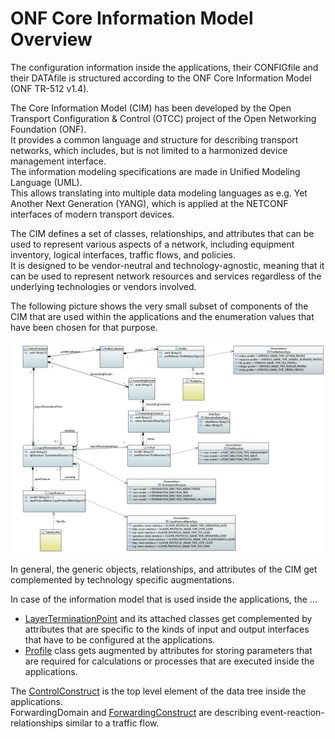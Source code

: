# ONF Core Information Model Overview

The configuration information inside the applications, their CONFIGfile and their DATAfile is structured according to the ONF Core Information Model (ONF TR-512 v1.4).  

The Core Information Model (CIM) has been developed by the Open Transport Configuration & Control (OTCC) project of the Open Networking Foundation (ONF).  
It provides a common language and structure for describing transport networks, which includes, but is not limited to a harmonized device management interface.  
The information modeling specifications are made in Unified Modeling Language (UML).  
This allows translating into multiple data modeling languages as e.g. Yet Another Next Generation (YANG), which is applied at the NETCONF interfaces of modern transport devices.  

The CIM defines a set of classes, relationships, and attributes that can be used to represent various aspects of a network, including equipment inventory, logical interfaces, traffic flows, and policies.  
It is designed to be vendor-neutral and technology-agnostic, meaning that it can be used to represent network resources and services regardless of the underlying technologies or vendors involved.  

The following picture shows the very small subset of components of the CIM that are used within the applications and the enumeration values that have been chosen for that purpose.  

![OnfCoreIm](./pictures/InsideApplications.png)  

In general, the generic objects, relationships, and attributes of the CIM get complemented by technology specific augmentations.  

In case of the information model that is used inside the applications, the ...
- [LayerTerminationPoint](../LogicalTerminationPoint/LogicalTerminationPoint.md) and its attached classes get complemented by attributes that are specific to the kinds of input and output interfaces that have to be configured at the applications.  
- [Profile](../Profile/Profile.md) class gets augmented by attributes for storing parameters that are required for calculations or processes that are executed inside the applications.  

The [ControlConstruct](../ControlConstruct/ControlConstruct.md) is the top level element of the data tree inside the applications.  
ForwardingDomain and [ForwardingConstruct](../ForwardingConstruct/ForwardingConstruct.md) are describing event-reaction-relationships similar to a traffic flow.  

